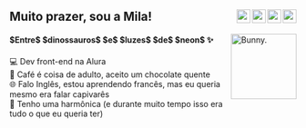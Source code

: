 <div>
<a href="https://dev.to/milenaemmert"><img src="https://cdn.discordapp.com/attachments/904892540409503866/1045010947992989806/dev.png" align="right" width='24'></a>
<a href="https://www.linkedin.com/in/milenaemmert/" align="right"><img src="https://cdn.discordapp.com/attachments/904892540409503866/1045010939193344050/in.png" align="right" width='24'></a>
  <a href="https://www.youtube.com/@milenaemmert" align="right"><img src="https://cdn.discordapp.com/attachments/904892540409503866/1045010929059901480/yt.png" align="right" width='24'></a>
  <a href="https://cutt.ly/revisao-js-html-css" align="right"><img src="https://cdn.discordapp.com/attachments/904892540409503866/1045010952858382376/notion.png" align="right" width='24'></a>
  
## Muito prazer, sou a Mila!
<img src="https://user-images.githubusercontent.com/87506547/203601477-4fb62f1c-4d78-4c93-a1af-b70dd470a05d.png" align="right" alt="Bunny." width="115">
<div align="left">
<h4> $Entre$ $dinossauros$ $e$ $luzes$ $de$ $neon$ ✨</h4>
</div>

<!--src="https://cdn.discordapp.com/attachments/904892540409503866/1045004354614218802/banner.png" align="right" alt="Board with technologies and tools." width="391">-->

:computer: Dev front-end na Alura<br>
:chocolate_bar: Café é coisa de adulto, aceito um chocolate quente<br>
:globe_with_meridians: Falo Inglês, estou aprendendo francês, mas eu queria mesmo era falar capivarês<br>
:guitar: Tenho uma harmônica (e durante muito tempo isso era tudo o que eu queria ter)<br>
</div>







